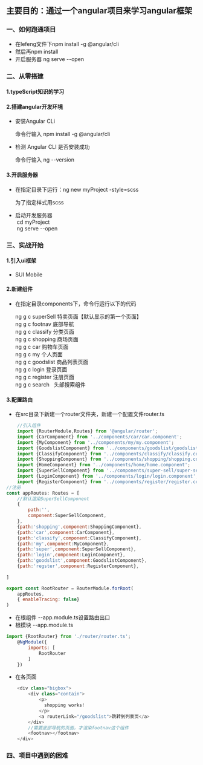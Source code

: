 ## 主要目的：通过一个angular项目来学习angular框架
### 一、如何跑通项目
- 在lefeng文件下npm install -g @angular/cli
- 然后再npm install 
- 开启服务器 ng serve --open
### 二、从零搭建
#### 1.typeScript知识的学习
#### 2.搭建angular开发环境
- 安装Angular CLi
    <p>命令行输入 npm install -g @angular/cli</P>
- 检测 Angular CLI 是否安装成功
    <p>命令行输入 ng --version</p>
#### 3.开启服务器
- 在指定目录下运行：ng new myProject -style=scss
    <p>为了指定样式用scss</p>
- 启动开发服务器<br />
  cd myProject<br />
  ng serve --open

###  三、实战开始
#### 1.引入ui框架
- SUI Mobile 
#### 2.新建组件
- 在指定目录components下，命令行运行以下的代码
	
	 ng g c superSell  特卖页面【默认显示的第一个页面】<br />
	 ng g c footnav    底部导航 <br />
	 ng g c classify   分类页面 <br />
	 ng g c shopping   商场页面 <br />
	 ng g c car	   购物车页面 <br />
	 ng g c my  	   个人页面 <br />
	 ng g c goodslist  商品列表页面 <br />
	 ng g c login      登录页面 <br />
	 ng g c register  注册页面 <br />
	 ng g c search    头部搜索组件 <br />
#### 3.配置路由
- 在src目录下新建一个router文件夹，新建一个配置文件router.ts
```javascript
	//引入组件
	import {RouterModule,Routes} from '@angular/router';
	import {CarComponent} from '../components/car/car.component';
	import {MyComponent} from '../components/my/my.component';
	import {GoodslistComponent} from '../components/goodslist/goodslist.component';
	import {ClassifyComponent} from '../components/classify/classify.component';
	import {ShoppingComponent} from '../components/shopping/shopping.component';
	import {HomeComponent} from '../components/home/home.component';
	import {SuperSellComponent} from '../components/super-sell/super-sell.component';
	import {LoginComponent} from '../components/login/login.component';
	import {RegisterComponent} from '../components/register/register.component';
//注册
const appRoutes: Routes = [
	//默认渲染SuperSellComponent
	{
		path:'',
		component:SuperSellComponent,	
	},
	{path:'shopping',component:ShoppingComponent},
	{path:'car',component:CarComponent},
	{path:'classify',component:ClassifyComponent},
	{path:'my',component:MyComponent},
	{path:'super',component:SuperSellComponent},
	{path:'login',component:LoginComponent},
	{path:'goodslist',component:GoodslistComponent},
	{path:'regster',component:RegisterComponent},
	
]

export const RootRouter = RouterModule.forRoot(
	appRoutes,
	{ enableTracing: false}
)
```
- 在根组件 --app.module.ts设置路由出口
<router-outlet></router-outlet> <br />
- 根模块 --app.module.ts
```javascript
import {RootRouter} from './router/router.ts';
	@NgModule({
    	imports: [
        	RootRouter
    	]
	})
```
- 在各页面
```javascript
	<div class="bigbox">
		<div class="contain">
			<p>
			  shopping works!
			</p>
			<a routerLink="/goodslist">跳转到列表页</a> 
		</div>
		//需要底部导航的页面，才渲染footnav这个组件
		<footnav></footnav>		
	</div>
```
###  四、项目中遇到的困难
